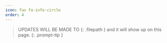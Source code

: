 ```yaml
---
icon: fas fa-info-circle
order: 4
---
```


> UPDATES WILL BE MADE TO {: .filepath } and it will show up on this page.
{: .prompt-tip }


